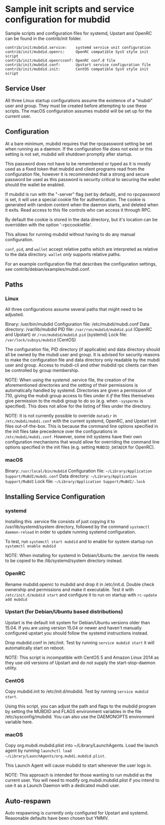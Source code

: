 Sample init scripts and service configuration for mubdid
==========================================================

Sample scripts and configuration files for systemd, Upstart and OpenRC
can be found in the contrib/init folder.

    contrib/init/mubdid.service:    systemd service unit configuration
    contrib/init/mubdid.openrc:     OpenRC compatible SysV style init script
    contrib/init/mubdid.openrcconf: OpenRC conf.d file
    contrib/init/mubdid.conf:       Upstart service configuration file
    contrib/init/mubdid.init:       CentOS compatible SysV style init script

Service User
---------------------------------

All three Linux startup configurations assume the existence of a "mubdi" user
and group.  They must be created before attempting to use these scripts.
The macOS configuration assumes mubdid will be set up for the current user.

Configuration
---------------------------------

At a bare minimum, mubdid requires that the rpcpassword setting be set
when running as a daemon.  If the configuration file does not exist or this
setting is not set, mubdid will shutdown promptly after startup.

This password does not have to be remembered or typed as it is mostly used
as a fixed token that mubdid and client programs read from the configuration
file, however it is recommended that a strong and secure password be used
as this password is security critical to securing the wallet should the
wallet be enabled.

If mubdid is run with the "-server" flag (set by default), and no rpcpassword is set,
it will use a special cookie file for authentication. The cookie is generated with random
content when the daemon starts, and deleted when it exits. Read access to this file
controls who can access it through RPC.

By default the cookie is stored in the data directory, but it's location can be overridden
with the option '-rpccookiefile'.

This allows for running mubdid without having to do any manual configuration.

`conf`, `pid`, and `wallet` accept relative paths which are interpreted as
relative to the data directory. `wallet` *only* supports relative paths.

For an example configuration file that describes the configuration settings,
see contrib/debian/examples/mubdi.conf.

Paths
---------------------------------

### Linux

All three configurations assume several paths that might need to be adjusted.

Binary:              /usr/bin/mubdid
Configuration file:  /etc/mubdi/mubdi.conf
Data directory:      /var/lib/mubdid
PID file:            `/var/run/mubdid/mubdid.pid` (OpenRC and Upstart) or `/run/mubdid/mubdid.pid` (systemd)
Lock file:           `/var/lock/subsys/mubdid` (CentOS)

The configuration file, PID directory (if applicable) and data directory
should all be owned by the mubdi user and group.  It is advised for security
reasons to make the configuration file and data directory only readable by the
mubdi user and group.  Access to mubdi-cli and other mubdid rpc clients
can then be controlled by group membership.

NOTE: When using the systemd .service file, the creation of the aforementioned
directories and the setting of their permissions is automatically handled by
systemd. Directories are given a permission of 710, giving the mubdi group
access to files under it _if_ the files themselves give permission to the
mubdi group to do so (e.g. when `-sysperms` is specified). This does not allow
for the listing of files under the directory.

NOTE: It is not currently possible to override `datadir` in
`/etc/mubdi/mubdi.conf` with the current systemd, OpenRC, and Upstart init
files out-of-the-box. This is because the command line options specified in the
init files take precedence over the configurations in
`/etc/mubdi/mubdi.conf`. However, some init systems have their own
configuration mechanisms that would allow for overriding the command line
options specified in the init files (e.g. setting `MUBDID_DATADIR` for
OpenRC).

### macOS

Binary:              `/usr/local/bin/mubdid`
Configuration file:  `~/Library/Application Support/MuBdI/mubdi.conf`
Data directory:      `~/Library/Application Support/MuBdI`
Lock file:           `~/Library/Application Support/MuBdI/.lock`

Installing Service Configuration
-----------------------------------

### systemd

Installing this .service file consists of just copying it to
/usr/lib/systemd/system directory, followed by the command
`systemctl daemon-reload` in order to update running systemd configuration.

To test, run `systemctl start mubdid` and to enable for system startup run
`systemctl enable mubdid`

NOTE: When installing for systemd in Debian/Ubuntu the .service file needs to be copied to the /lib/systemd/system directory instead.

### OpenRC

Rename mubdid.openrc to mubdid and drop it in /etc/init.d.  Double
check ownership and permissions and make it executable.  Test it with
`/etc/init.d/mubdid start` and configure it to run on startup with
`rc-update add mubdid`

### Upstart (for Debian/Ubuntu based distributions)

Upstart is the default init system for Debian/Ubuntu versions older than 15.04. If you are using version 15.04 or newer and haven't manually configured upstart you should follow the systemd instructions instead.

Drop mubdid.conf in /etc/init.  Test by running `service mubdid start`
it will automatically start on reboot.

NOTE: This script is incompatible with CentOS 5 and Amazon Linux 2014 as they
use old versions of Upstart and do not supply the start-stop-daemon utility.

### CentOS

Copy mubdid.init to /etc/init.d/mubdid. Test by running `service mubdid start`.

Using this script, you can adjust the path and flags to the mubdid program by
setting the MUBDID and FLAGS environment variables in the file
/etc/sysconfig/mubdid. You can also use the DAEMONOPTS environment variable here.

### macOS

Copy org.mubdi.mubdid.plist into ~/Library/LaunchAgents. Load the launch agent by
running `launchctl load ~/Library/LaunchAgents/org.mubdi.mubdid.plist`.

This Launch Agent will cause mubdid to start whenever the user logs in.

NOTE: This approach is intended for those wanting to run mubdid as the current user.
You will need to modify org.mubdi.mubdid.plist if you intend to use it as a
Launch Daemon with a dedicated mubdi user.

Auto-respawn
-----------------------------------

Auto respawning is currently only configured for Upstart and systemd.
Reasonable defaults have been chosen but YMMV.
